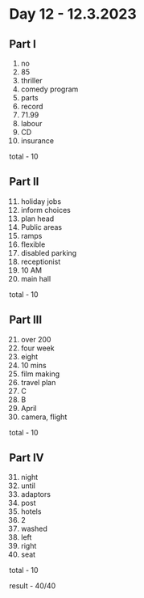 # Day 12 - 12.3.2023

## Part I

1. no
2. 85
3. thriller
4. comedy program
5. parts
6. record
7. 71.99
8. labour
9. CD
10. insurance

total - 10

## Part II

11. holiday jobs
12. inform choices
13. plan head
14. Public areas
15. ramps
16. flexible
17. disabled parking
18. receptionist
19. 10 AM
20. main hall

total - 10

## Part III

21. over 200
22. four week
23. eight
24. 10 mins
25. film making
26. travel plan
27. C
28. B
29. April
30. camera, flight

total - 10

## Part IV

31. night
32. until 
33. adaptors
34. post
35. hotels
36. 2
37. washed
38. left
39. right
40. seat

total - 10

result - 40/40